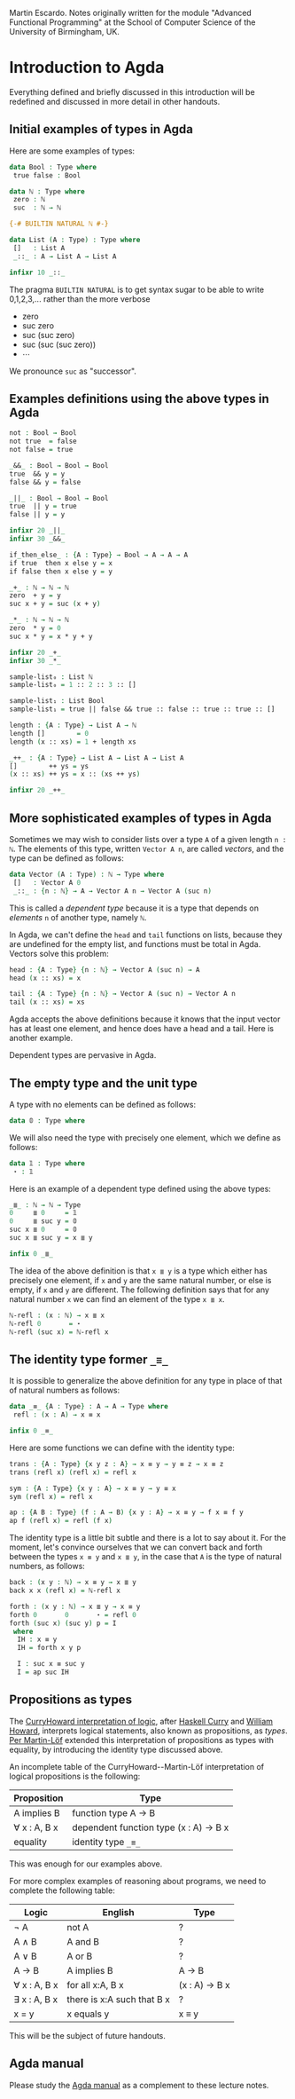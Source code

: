 
Martin Escardo.
Notes originally written for the module "Advanced Functional Programming"
at the School of Computer Science of the University of Birmingham, UK.

<!--
```agda
{-# OPTIONS --without-K --safe #-}

module introduction where
```

**Warning**. This module should not be imported from any module other than natural-numbers-type.lagda.md. The reason the import is needed there is that the pragma {-# BUILTIN NATURAL ℕ #-} cannot be used in two modules, but the build of these lecture notes requires importing all files.

-->
# Introduction to Agda

Everything defined and briefly discussed in this introduction will be redefined and discussed in more detail in other handouts.

## Initial examples of types in Agda

<!--
In Agda, types are called sets by default. For the purposes of HoTT/UF, we prefer to stick to "Type".
```agda
Type = Set
```
-->

Here are some examples of types:


```agda
data Bool : Type where
 true false : Bool

data ℕ : Type where
 zero : ℕ
 suc  : ℕ → ℕ

{-# BUILTIN NATURAL ℕ #-}

data List (A : Type) : Type where
 []   : List A
 _::_ : A → List A → List A

infixr 10 _::_
```

The pragma `BUILTIN NATURAL` is to get syntax sugar to be able to write 0,1,2,3,... rather than the more verbose

 * zero
 * suc zero
 * suc (suc zero)
 * suc (suc (suc zero))
 * ⋯

We pronounce `suc` as "successor".

## Examples definitions using the above types in Agda

```agda
not : Bool → Bool
not true  = false
not false = true

_&&_ : Bool → Bool → Bool
true  && y = y
false && y = false

_||_ : Bool → Bool → Bool
true  || y = true
false || y = y

infixr 20 _||_
infixr 30 _&&_

if_then_else_ : {A : Type} → Bool → A → A → A
if true  then x else y = x
if false then x else y = y

_+_ : ℕ → ℕ → ℕ
zero  + y = y
suc x + y = suc (x + y)

_*_ : ℕ → ℕ → ℕ
zero  * y = 0
suc x * y = x * y + y

infixr 20 _+_
infixr 30 _*_

sample-list₀ : List ℕ
sample-list₀ = 1 :: 2 :: 3 :: []

sample-list₁ : List Bool
sample-list₁ = true || false && true :: false :: true :: true :: []

length : {A : Type} → List A → ℕ
length []        = 0
length (x :: xs) = 1 + length xs

_++_ : {A : Type} → List A → List A → List A
[]        ++ ys = ys
(x :: xs) ++ ys = x :: (xs ++ ys)

infixr 20 _++_
```

## More sophisticated examples of types in Agda

Sometimes we may wish to consider lists over a type `A` of a given length `n : ℕ`. The elements of this type, written `Vector A n`, are called *vectors*, and the type can be defined as follows:

```agda
data Vector (A : Type) : ℕ → Type where
 []   : Vector A 0
 _::_ : {n : ℕ} → A → Vector A n → Vector A (suc n)
```
This is called a *dependent type* because it is a type that depends on *elements* `n` of another type, namely `ℕ`.

In Agda, we can't define the `head` and `tail` functions on lists, because they are undefined for the empty list, and functions must be total in Agda. Vectors solve this problem:

```agda
head : {A : Type} {n : ℕ} → Vector A (suc n) → A
head (x :: xs) = x

tail : {A : Type} {n : ℕ} → Vector A (suc n) → Vector A n
tail (x :: xs) = xs
```
Agda accepts the above definitions because it knows that the input vector has at least one element, and hence does have a head and a tail. Here is another example.

Dependent types are pervasive in Agda.

## The empty type and the unit type

A type with no elements can be defined as follows:
```agda
data 𝟘 : Type where
```
We will also need the type with precisely one element, which we define as follows:
```agda
data 𝟙 : Type where
 ⋆ : 𝟙
```

Here is an example of a dependent type defined using the above types:
```agda
_≣_ : ℕ → ℕ → Type
0     ≣ 0     = 𝟙
0     ≣ suc y = 𝟘
suc x ≣ 0     = 𝟘
suc x ≣ suc y = x ≣ y

infix 0 _≣_
```
The idea of the above definition is that `x ≣ y` is a type which either has precisely one element, if `x` and `y` are the same natural number, or else is empty, if `x` and `y` are different.
The following definition says that for any natural number `x` we can find an element of the type `x ≣ x`.
```agda
ℕ-refl : (x : ℕ) → x ≣ x
ℕ-refl 0       = ⋆
ℕ-refl (suc x) = ℕ-refl x
```
## The identity type former `_≡_`

It is possible to generalize the above definition
for any type in place of that of natural numbers as follows:
```agda
data _≡_ {A : Type} : A → A → Type where
 refl : (x : A) → x ≡ x

infix 0 _≡_
```
Here are some functions we can define with the identity type:
```agda
trans : {A : Type} {x y z : A} → x ≡ y → y ≡ z → x ≡ z
trans (refl x) (refl x) = refl x

sym : {A : Type} {x y : A} → x ≡ y → y ≡ x
sym (refl x) = refl x

ap : {A B : Type} (f : A → B) {x y : A} → x ≡ y → f x ≡ f y
ap f (refl x) = refl (f x)
```

The identity type is a little bit subtle and there is a lot to say about it.
For the moment, let's convince ourselves that we can convert back and forth between the types `x ≡ y` and `x ≣ y`, in the case that `A` is the type of natural numbers, as follows:

```agda
back : (x y : ℕ) → x ≡ y → x ≣ y
back x x (refl x) = ℕ-refl x

forth : (x y : ℕ) → x ≣ y → x ≡ y
forth 0       0       ⋆ = refl 0
forth (suc x) (suc y) p = I
 where
  IH : x ≡ y
  IH = forth x y p

  I : suc x ≡ suc y
  I = ap suc IH
```

## Propositions as types

The [CurryHoward interpretation of logic](https://en.wikipedia.org/wiki/Curry%E2%80%93Howard_correspondence), after [Haskell Curry](https://en.wikipedia.org/wiki/Haskell_Curry) and [William Howard](https://en.wikipedia.org/wiki/William_Alvin_Howard), interprets logical statements, also known as propositions, as *types*. [Per Martin-Löf](https://en.wikipedia.org/wiki/Per_Martin-L%C3%B6f) extended this interpretation of propositions as types with equality, by introducing the identity type discussed above.

An incomplete table of the CurryHoward--Martin-Löf interpretation of logical propositions is the following:

| Proposition  | Type                                  |
| -          | ---                                   |
| A implies B  | function type A → B                   |
| ∀ x : A, B x | dependent function type (x : A) → B x |
| equality     | identity type `_≡_`                   |

This was enough for our examples above.

For more complex examples of reasoning about programs, we need to complete the following table:

| Logic        | English                    | Type          |
| -          | ---                        | ---           |
| ¬ A          | not A                      | ?             |
| A ∧ B        | A and B                    | ?             |
| A ∨ B        | A or B                     | ?             |
| A → B        | A implies B                | A → B         |
| ∀ x : A, B x | for all x:A, B x           | (x : A) → B x |
| ∃ x : A, B x | there is x:A such that B x | ?             |
| x = y        | x equals y                 | x ≡ y         |

This will be the subject of future handouts.

## Agda manual

Please study the [Agda manual](https://agda.readthedocs.io/en/latest/) as a complement to these lecture notes.
